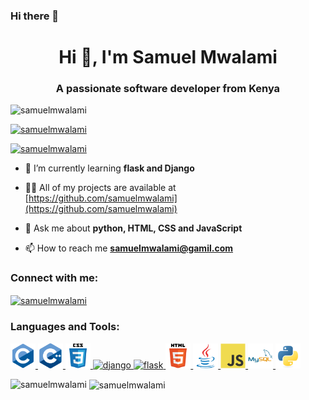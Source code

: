 ### Hi there 👋

<!--
**samuelmwalami/samuelmwalami** is a ✨ _special_ ✨ repository because its `README.md` (this file) appears on your GitHub profile.
-->
<h1 align="center">Hi 👋, I'm Samuel Mwalami</h1>
<h3 align="center">A passionate software developer from Kenya</h3>

<p align="left"> <img src="https://komarev.com/ghpvc/?username=samuelmwalami&label=Profile%20views&color=0e75b6&style=flat" alt="samuelmwalami" /> </p>

<p align="left"> <a href="https://github.com/ryo-ma/github-profile-trophy"><img src="https://github-profile-trophy.vercel.app/?username=samuelmwalami" alt="samuelmwalami" /></a> </p>

<p align="left"> <a href="https://twitter.com/samuelmwalami" target="blank"><img src="https://img.shields.io/twitter/follow/samuelmwalami?logo=twitter&style=for-the-badge" alt="samuelmwalami" /></a> </p>

- 🌱 I’m currently learning **flask and Django**

- 👨‍💻 All of my projects are available at [https://github.com/samuelmwalami](https://github.com/samuelmwalami)

- 💬 Ask me about **python, HTML, CSS and JavaScript**

- 📫 How to reach me **samuelmwalami@gamil.com**

<h3 align="left">Connect with me:</h3>
<p align="left">
<a href="https://twitter.com/samuelmwalami" target="blank"><img align="center" src="https://raw.githubusercontent.com/rahuldkjain/github-profile-readme-generator/master/src/images/icons/Social/twitter.svg" alt="samuelmwalami" height="30" width="40" /></a>
</p>

<h3 align="left">Languages and Tools:</h3>
<p align="left"> <a href="https://www.cprogramming.com/" target="_blank" rel="noreferrer"> <img src="https://raw.githubusercontent.com/devicons/devicon/master/icons/c/c-original.svg" alt="c" width="40" height="40"/> </a> <a href="https://www.w3schools.com/cpp/" target="_blank" rel="noreferrer"> <img src="https://raw.githubusercontent.com/devicons/devicon/master/icons/cplusplus/cplusplus-original.svg" alt="cplusplus" width="40" height="40"/> </a> <a href="https://www.w3schools.com/css/" target="_blank" rel="noreferrer"> <img src="https://raw.githubusercontent.com/devicons/devicon/master/icons/css3/css3-original-wordmark.svg" alt="css3" width="40" height="40"/> </a> <a href="https://www.djangoproject.com/" target="_blank" rel="noreferrer"> <img src="https://cdn.worldvectorlogo.com/logos/django.svg" alt="django" width="40" height="40"/> </a> <a href="https://flask.palletsprojects.com/" target="_blank" rel="noreferrer"> <img src="https://www.vectorlogo.zone/logos/pocoo_flask/pocoo_flask-icon.svg" alt="flask" width="40" height="40"/> </a> <a href="https://www.w3.org/html/" target="_blank" rel="noreferrer"> <img src="https://raw.githubusercontent.com/devicons/devicon/master/icons/html5/html5-original-wordmark.svg" alt="html5" width="40" height="40"/> </a> <a href="https://www.java.com" target="_blank" rel="noreferrer"> <img src="https://raw.githubusercontent.com/devicons/devicon/master/icons/java/java-original.svg" alt="java" width="40" height="40"/> </a> <a href="https://developer.mozilla.org/en-US/docs/Web/JavaScript" target="_blank" rel="noreferrer"> <img src="https://raw.githubusercontent.com/devicons/devicon/master/icons/javascript/javascript-original.svg" alt="javascript" width="40" height="40"/> </a> <a href="https://www.mysql.com/" target="_blank" rel="noreferrer"> <img src="https://raw.githubusercontent.com/devicons/devicon/master/icons/mysql/mysql-original-wordmark.svg" alt="mysql" width="40" height="40"/> </a> <a href="https://www.python.org" target="_blank" rel="noreferrer"> <img src="https://raw.githubusercontent.com/devicons/devicon/master/icons/python/python-original.svg" alt="python" width="40" height="40"/> </a> </p>

<p><img align="left" src="https://github-readme-stats.vercel.app/api/top-langs?username=samuelmwalami&show_icons=true&locale=en&layout=compact" alt="samuelmwalami" /></p>

<p>&nbsp;<img align="center" src="https://github-readme-stats.vercel.app/api?username=samuelmwalami&show_icons=true&locale=en" alt="samuelmwalami" /></p>
